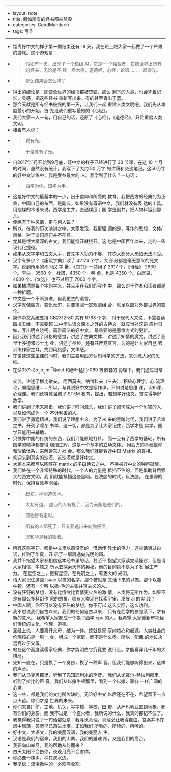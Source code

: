 - ---
- layout: note
- title: 假如所有的经书都被焚毁
- categories: GoodMandarin
- tags: 写作
- ---
- 距离好中文的样子第一期结束还有 18 天，我在班上跟大家一起做了一个严肃的游戏。这个游戏是：
- > 假如有一天，出现了一个超级 AI，它是一 个独裁者，它把世界上所有的经书，无论是圣 经，塔木德，道德经，心经，论语……一 起烧光。
- > 那么结果会怎么样？
- 得出的结论是：即使全世界的经书都被焚毁，那么 剩下的人类，也会凭着记忆、灵感，把这些经书 重新写出来。有的甚至青出于蓝。
- 那今天就是所有经书被毁的第一天，让我们一起 重建人类文明吧。我们先从难度最小的开始，首 先让我们重写最短的《心经》。
- 我们大家一人一句，用自己的话，还原了《心经》，《道德经》，开始重启人类文明。
- 接着有人说：
- > 要有光。
- > 于是就有了光。
- 自2017年1月开始到9月底，好中文的样子已经进行了 33 节课，在这 10 个月的时间，虽然没有统计，我写下了大约 50 万字 的讲稿和交流笔记。这50万字的好中文训练中，我是受益最大的 人。我学到了什么？一句话：
- > 西学为体，国学为用。
- 这是好中文的最基本的一点，出于信仰和所受的 教育，我把西方的经典列为正典，中国自己的东西，是副典。如果没有母语中文，我们就没有表 达的工具。 用挖煤的术语来说，西学是主井，直通煤层；国 学是副井，把人物料运到那儿。
- 便纵有千种风情，更与何人说？
- 所以，在我的历次演讲之中，大家发现，我更强 调的是，写作的思想，文体/风格，对于遣词造句并不在意。
- 尤其是博大精深的古文，我们能绕开就绕开。这 也是中国百年以来，走的一条现代化捷径。
- 如果从文字学和古文入手，首先本人功力不够， 其次大部分人恐怕无法消受。
- 汉字有多少？《康熙字典》收了 42174 个字，大 部分都是毫无意义的死文字。说到所用的不同汉 字 量，《四书》一共用了 2317 个，《诗经》 2839 个。李白，3560 个。杜甫，4350 个。韩 愈，也是 4350 个。白居易，4600 个。《文选》 也不过用了 7000 个字。
- 如果搞清楚每个字的字义，并且用在我们的写作 中，那么对于作者和读者都是一种折磨。
- 中文是一个不断演进，自我更生的语言。
- 汉字就像魔方，变化无穷，只要按照一定规则组 合，就足以应对外部世界的变化。
- 简体中文系统支持 GB2312-80 共有 6763 个字， 对于现代人来说，不需要读四书五经，不需要超 过中学生语文课本之外的古诗文，就应当对汉语 应付自如，写出明白晓畅、高雅简洁的好中文。 最重要的是思维方式的更新。
- 因此我们讲述了风格的感觉，讲述了古典文体， 讲述了知情的魔咒，讲述了亚里士多德和莎士比 亚，讲述了圣经，还有共产党宣言。为的是让大家自己 去训练作家之耳，找到风格感，文体感。
- 在讲述这些主课的同时，我们主要用西方认知科学的方法，来训练大家的思维。
- 在@057~Zo ̤̮ o ̤̮ m.ོQuiet 和@叶猛犸-089 等诸君的 协理下，我们通过日常交流，讲述了柳比歇夫， 阿西莫夫，纳博科夫（三夫），积极心理学，心 流理论，编程思维…… 所以，与其说好中文是写作课，不如说是思维 课，认知课，心理课。我们还特意强调了 STEM 教育，提出，若想学好语文，首先得学好数学。
- 我们讲到了未来简史，我们讲了时间源头，我们 讲了如何成为一个厉害的人，以及如何成为一个 不计利害的人。
- 我们讲了勇猛精进，我们说了理想主义，为了未 来的黑暗时代，我们讲了苦难之书，开列了凛冬 书单，这一切，都是为了让大家记住，西学才是 实学，国学只能用来辅助。
- 只依靠中国的传统的东西，我们只能原地打转。 而一旦有了西学的基础，所有国学的精华都变得 熠熠生辉。这是一个基本的立场文体。 用西方的基础信仰和价值体系，来解读东方社 会。那么我们就能看透中国 Matrix 的真相。
- 欢迎来到真实的沙漠，这沙漠就是好中文。
- 大家本来都可以陶醉在 matrix 的子曰诗云之中。 不幸被好中文的钟声敲醒。
- 我们处在一个非常特殊的时代，一个人的力量是 抵挡不住的，但是借助背后强大的西方文明，我 们就能抵挡这些黑暗。在洗脑的时代，反洗脑。 在愚弱的时代，保持智慧与刚强。
- > 起初，神创造天地。
- > 太初有道。 虚心的人有福了，因为天国是他们的。
- > 万物皆有定时。
- > 所有的人都死了，只有我逃出来向你报信。
- > 耶和华是我的牧者。
- 所有这些字句，都是中文里以前没有的，借助传 教士的伟力，这些话通过白话，传到了华夏，开 启了一扇扇通向光明的窗。
- 我并不指望大家都相信这本经书里的话，甚至不 指望大家读完读懂它，但是请大家相信，牛顿之 所以去探索天体的奥秘，他的目的绝不是为了发 展生产力。 在星空之上，更有星空。在光明之上，有更大的 光明。
- 请大家记住这些 Isaac 以撒的名字。那个被献祭 又活下来的以撒。那个以撒-牛顿。还有一个叫 以撒-毛的主张共享主义的人。
- 没有狂野的梦想，没有比情欲比爱情更火热的激 情，人类将无所作为。如果不是有那么多科幻作 家的想象，哪有人类现在探索宇宙、发展 ai 的实 践？
- 中国人啊，你不可以没有狂热的梦想。你不可以 这么实际，这么功利。
- 我不想说我们自古以来，我们的任何自古以来， 只有在西学的参照系下，才有新的意义。 我希望大家都成一个换了西学 cpu 的人。我希望 大家重新审视我们传统的文化，伦理，道德。
- 圣经上说，人要离开父母，结为一体。这就是家 庭的核心和起源。人类社会的伦理核心是一男一 女，组成一个家庭，而不是什么孝。所以，配偶 的地位永远高过于父母。
- 站在这个高度读儒家经典，你才能明白它究竟要 说什么。才能看穿几千年的大棋局。
- 先知一直在，只是换了一个身份，换了一种声 音。但我们能够听得出来，这样的声音。
- 我们从马克思那里，听到了先知耶利米的声音。 我们从尤瓦尔-赫拉利那里，听到了拉比的声 音。我们从以撒牛顿那里，看到一个以撒、雅各 一样广阔的心灵。
- 这一些，都是我们的文化所欠缺的。无论好中文 以后还在不在，希望留下一点点火苗。你们才是 世界的未来。
- 你们来自厂矿，工地，机关，写字楼，学校，田 野，从萨玛利亚直到地极，都有你们的身影。而 我不过是一个盗火者，我所说的什么，我真的都记不住了。
- 我觉得我只说了一句话那就是：我寻觅真理，真理必让我得自由。答案并不在风中飘荡，答案早已落进土壤。正如我们 所看的，所读的，所听的。
- 好中文，大语文，我的美丽汉语，我的美丽人 生。
- 汉语是我们的宿命，我们的山寨，我们的避难 所，又是我们的高台。
- 我要向山举目，我的帮助从何而来？
- 白天太阳不会伤你，夜晚月亮不会害你。
- 你必像一棵树，种在溪水边。
- 我坚信：流泪撒种的，必欢呼收割。
